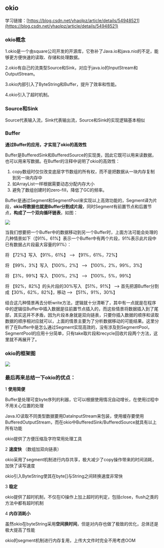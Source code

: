 ## okio ##

学习链接：[https://blog.csdn.net/yhaolpz/article/details/54948521](https://blog.csdn.net/yhaolpz/article/details/54948521)

### okio概念 ###

1.okio是一个由square公司开发的开源库，它弥补了Java.io和java.nio的不足，能够更方便快速的读取、存储和处理数据。

2.okio有自己的流类型Source和Sink，对应于java.io的InputStream和OutputStream。

3.okio内部引入了ByteString和Buffer，提升了效率和性能。

4.okio引入了超时机制。

### Source和Sink ###

Source代表输入流，Sink代表输出流，Source和Sink的实现逻辑基本相似

### Buffer ###

**通过Buffer的应用，才实现了okio的高效性**

Buffer是BufferedSink和BufferedSource的实现类，因此它既可以用来读数据，也可以用来写数据。在Buffer的注释中说明了okio的高效性：

1. copy数组时仅仅改变底层字节数组的所有权，而不是把数据从一块内存复制到另一块内存中
2. 如ArrayList一样根据需要动态分配内存大小
3. 避免了数组创建时的zero-fill，降低了GC的频率。


Buffer是通过Segment和SegmentPool来实现以上高效功能的，Segment译为片段，**okio将数据也就是Buffer分割成片段**，同时Segment有前置节点和后置节点，**构成了一个双向循环链表**，如图：

![](https://img-blog.csdn.net/20170214112444337?watermark/2/text/aHR0cDovL2Jsb2cuY3Nkbi5uZXQveWhhb2xweg==/font/5a6L5L2T/fontsize/400/fill/I0JBQkFCMA==/dissolve/70/gravity/SouthEast)


当我们想要把一个Buffer中的数据移动到另一个Buffer时，上面方法可能会处理的几种情景如下（【91%，61%】表示一个Buffer中有两个片段，91%表示此片段中已有数据占片段最大容量的91%）：

将 【72%】写入 【91%，61%】 –> 【91%，61%，72%】 

将 【99%，3%】写入 【100%，2%】 –> 【100%，2%，99%，3%】 

将 【3%，99%】写入 【100%，2%】 –> 【100%，5%，99%】 

将 【92%，82%】的头片段的30%写入 【51%，91%】 –> 首先把源Buffer分割成【30%，62%，82%】，移动 –> 【51%，91%，30%】

结合这几种情景再去分析write方法，逻辑就十分清晰了，其中有一点就是在程序中的逻辑往Buffer中插入数据是往前置节点插入的，而这些情景将数据插入到了尾部，其实这并不矛盾，因为片段本身就是双向链表，只要你插入数据的顺序和读取数据的顺序相对应就可以，上面的情景主要为了分析数据移动的可能结果。这里分析了在Buffer中是怎么通过Segment实现高效的，没有涉及到SegmentPool，SegmentPool的应用十分简单，只有take取片段和recycle回收片段两个方法，这里就不再展开了。


### okio的框架图 ###

![](https://img-blog.csdn.net/20170216164534656?watermark/2/text/aHR0cDovL2Jsb2cuY3Nkbi5uZXQveWhhb2xweg==/font/5a6L5L2T/fontsize/400/fill/I0JBQkFCMA==/dissolve/70/gravity/SouthEast)



### 最后再来总结一下okio的优点： ###

1 **使用简便**

Buffer是处理可变byte序列的利器，它可以根据使用情况自动增长，在使用过程中不用关心位置的处理

Java.IO读取不同类型数据要用DataInputStream来包装，使用缓存要使用BufferedOutputStream，而在okio中BufferedSink/BufferedSource就具有以上所有功能

okio提供了方便压缩及字符常用处理工具

2 **速度快** （数组加双向链表）

okio采用了segment机制进行内存共享，极大减少了copy操作带来的时间消耗，加快了读写速度

okio引入ByteString使其在byte[]与String之间转换速度非常快

3 **稳定**

okio提供了超时机制，不仅在IO操作上加上超时的判定，包括close，flush之类的方法中都有超时机制

4 **内存消耗小**

虽然okio在byteString采用**空间换时间**，但是对内存也做了极致的优化，总体还是极大提高了性能

okio的segment机制进行内存复用，上传大文件时完全不用考虑OOM
